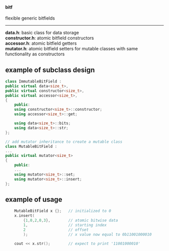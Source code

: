 #### bitf

flexible generic bitfields
___

**data.h**:         basic class for data storage  
**constructor.h**:  atomic bitfield constructors  
**accessor.h**:     atomic bitfield getters  
**mutator.h**:      atomic bitfield setters for mutable classes with same functionality as constructors  

## example of subclass design
```c++
class ImmutableBitField :
public virtual data<size_t>,
public virtual constructor<size_t>, 
public virtual accessor<size_t>,
{
    public:
    using constructor<size_t>::constructor;
    using accessor<size_t>::get;

    using data<size_t>::bits;
    using data<size_t>::str;
};

// add mutator inheritance to create a mutable class
class MutableBitField : 
...
public virtual mutator<size_t>
{
    public:
    ...
    using mutator<size_t>::set;
    using mutator<size_t>::insert;
};
```

## example of usage

```c++
    MutableBitField x {};   // initialized to 0
    x.insert(
        {1,0,2,0,3},        // atomic bitwise data
        1,                  // starting index
        2                   // offset
        );                  // x value now equal to 0b11001000010
    
    cout << x.str();        // expect to print '11001000010'
```
